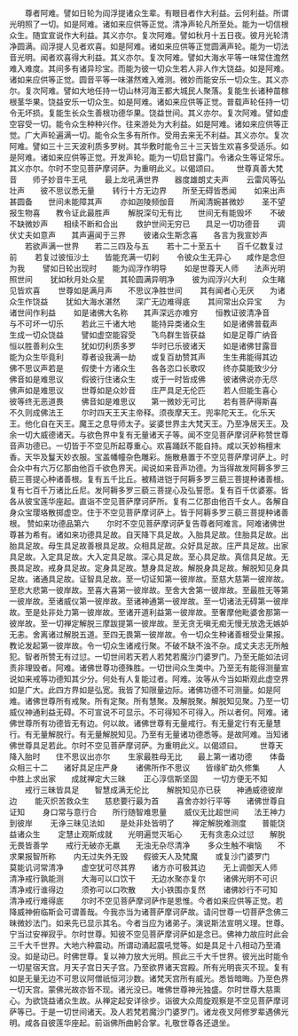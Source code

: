 <!-- { "loadSidebar": true } -->
　　尊者阿难。譬如日轮为阎浮提诸众生辈。有眼目者作大利益。云何利益。所谓光明照了一切。如是阿难。诸如来应供等正觉。清净声轮凡所至处。能为一切信根众生。随宜宣说作大利益。其义亦尔。复次阿难。譬如秋月十五日夜。彼月光轮清净圆满。阎浮提人见者欢喜。如是阿难。诸如来应供等正觉圆满声轮。能为一切法音光明。闻者欢喜得大利益。其义亦尔。复次阿难。譬如大海水平等一味常住澹然难入难度。其间多有诸异珍宝。而能为彼一切众生若人非人作大饶益。如是阿难。诸如来应供等正觉。圆音平等一味湛然难入难测。微妙而能安乐一切众生。其义亦尔。复次阿难。譬如大地任持一切山林河海王都大城民人聚落。复能生长诸种苗稼根茎华果。饶益安乐一切众生。如是阿难。诸如来应供等正觉。普载声轮任持一切令无坏损。复能生长众生善根功德华果。饶益世间。其义亦尔。复次阿难。譬如虚空容受一切。能令众生种种兴作。往来游处为大利益。如是阿难。诸如来应供等正觉。广大声轮遍满一切。能令众生多有所作。受用去来无不利益。其义亦尔。复次阿难。譬如三十三天波利质多罗树。其华敷时能令三十三天皆生欢喜多受适乐。如是阿难。诸如来应供等正觉。开发声轮。能为一切启甘露门。令诸众生等证常乐。其义亦尔。尔时不空见菩萨摩诃萨。为重明此义。以偈颂曰。
　　世尊真善大梵音　　师子妙音牛王吼
　　最上龙吼满世界　　器度雄朗丈夫声
　　云雷风等弘壮声　　彼不思议悉无量
　　转行十方无边界　　所至无碍皆悉闻
　　如来出声甚圆备　　世间未能障其声
　　亦如迦陵频伽音　　所闻清婉甚微妙
　　圣不望报生物喜　　教令证此最胜声
　　解脱深句无有比　　世间无有能毁坏
　　不破不缺微妙声　　相续不断和合出
　　救护世间无穷已　　具足一切功德音
　　调伏丈夫如意声　　其声遍闻于三界
　　彼诸众生斯念喜　　各言为我宣妙声
　　若欲声满一世界　　若二三四及与五
　　若十二十至五十　　百千亿数复过前
　　若复过彼恒沙土　　皆能充满一切刹
　　令彼众生无异心　　咸作是念但为我
　　譬如日轮出现时　　能为阎浮作明导
　　如是世尊天人师　　法声光明照世间
　　犹如秋月处众星　　其轮圆满异明净
　　彼为阎浮兴大利　　众生睹见皆欢喜
　　世尊如是满月声　　不思议净胜世间
　　其有闻者心无厌　　为诸众生作饶益
　　犹如大海水湛然　　深广无边难得底
　　其间常出众异宝　　为诸世间作利益
　　如是诸佛大名称　　其声深远亦难穷
　　恒教证彼清净音　　与不可坏一切乐
　　若此三千诸大地　　能持异类诸众生
　　如是诸佛普载声　　生成一切众饶益
　　譬如虚空能容受　　飞鸟群生皆获益
　　如是足尊广纳音　　恒以胜善利众生
　　犹如忉利质多罗　　华时已乐彼诸天
　　如是诸佛甘露音　　能为众生毕竟利
　　尊者设我满一劫　　或复百劫赞其声
　　生生弗能得其边　　佛不思议声若是
　　假使十方诸众生　　各各恣口长歌叹
　　终亦莫能致少分　　佛音如是难思议
　　假彼行住诸众生　　或于一时皆成佛
　　彼诸佛说亦无尽　　佛声如是难思议
　　世尊如是众妙音　　庄严具足无伦匹
　　若人但能生喜心　　彼等终无恶道畏
　　佛音如是难思议　　第一微妙无可比
　　若有菩萨得斯喜　　不久则成佛法王
　　尔时四天王天主帝释。须夜摩天王。兜率陀天王。化乐天王。他化自在天王。魔王之息导师太子。娑婆世界主大梵天王。乃至净居天王。及余一切大威德诸天。与欲色界中复有无量诸天子等。闻不空见菩萨摩诃萨称赞世尊音声功德已。一切皆于不空见所起尊重心。欢喜踊跃不能自持。咸以天妙栴檀末香。天华及鬘天妙衣服。宝盖幡幢杂色雕彩。施散悬置于不空见菩萨摩诃萨上。时会众中有六万亿那由他百千欲色界天。闻说如来音声功德。为当得故发阿耨多罗三藐三菩提心种诸善根。复有五千比丘。被精进铠于阿耨多罗三藐三菩提种诸善根。复有七百千万诸比丘尼。发阿耨多罗三藐三菩提心及弘誓愿。复有百千优婆塞。皆各从彼宝莲华座起。直诣不空见菩萨摩诃萨所。复有二亿那由他百千女人。各解自身众宝璎珞散掷虚空。住于不空见菩萨摩诃萨上。皆于阿耨多罗三藐三菩提种诸善根。
赞如来功德品第六
　　尔时不空见菩萨摩诃萨复告尊者阿难言。阿难诸佛世尊甚为希有。诸如来功德具足故。自天降下具足故。入胎具足故。住胎具足故。出胎具足故。母生具足故善根具足故。众相具足故。众好具足故。庄严具足故。出家具足故。入定具足故。大入定具足故。深心具足故。至心具足故。真信具足故。无畏具足故。戒身具足故。定身具足故。慧身具足故。解脱身具足故。解脱知见身具足故。诸通具足故。证智具足故。至一切证知第一彼岸故。至慈大慈第一彼岸故。至悲大悲第一彼岸故。至喜大喜第一彼岸故。至舍大舍第一彼岸故。至最胜无等第一彼岸故。至诸威仪第一彼岸故。至诸神通第一彼岸故。至一切诸法无碍第一彼岸故。至是处非处力第一彼岸故。至诸开道利益第一彼岸故。至奢摩他毗婆舍那第一彼岸故。至一切禅定解脱三摩跋提第一彼岸故。至无贪无嗔无痴无慢无放逸无嫉妒无恚。舍离诸过解脱五道。至四无畏第一彼岸故。令一切众生种诸善根受业果报。教论发起第一彼岸故。令一切众生诸戒行聚。不破不缺不浊不杂。成丈夫志无所触犯。智者所赞无有过愆。一切世间若天若人若梵若魔沙门婆罗门。乃至无能如法诃责非理毁者。阿难。诸佛世尊功德殊胜。一切世间众生类中。乃至无有能得测量宣说如来戒等功德知其少分。何处有人复能过者。阿难。汝等从今当如斯观此虚空界如是广大。此四方界如是弘宽。我皆了知限量边际。诸佛功德不可测量。如是阿难。诸佛世尊所有戒聚。所有定聚。所有慧聚。及解脱聚。解脱知见聚。乃至一切威仪神通利益无碍。不可宣说不可显示。不可得知不可得入。所以者何。阿难。诸佛世尊所有功德皆无有边。何以故。诸佛世尊有无量戒行。有无量定行有无量慧行。有无量解脱行。有无量解脱知见。乃至有无量诸功德悉等。是故阿难。当知诸佛世尊具足若此。尔时不空见菩萨摩诃萨。为重明此义。以偈颂曰。
　　世尊天降入胎时　　住不思议出亦尔
　　生家最胜母无比　　最上第一诸功德
　　体备众相三十二　　诸好具足庄严身
　　诸佛所作不思议　　皆缘旷劫久修集
　　人中胜上求出家　　成就禅定大三昧
　　正心淳信斯坚固　　一切方便无不知
　　戒行三昧皆具足　　智慧成满无伦比
　　解脱知见亦已获　　神通威德彼岸边
　　能灭炽苦救众生　　慈悲要行最为首
　　喜舍亦妙行平等　　诸佛世尊自证知
　　身口常与意行合　　所行随智难思量
　　威仪无比超世间　　法王神力到彼岸
　　无诤三昧见法如　　是处非处皆明了
　　禅定解脱难测度　　普能饶益诸众生
　　定慧止观斯成就　　光明遍觉灭垢心
　　无有贪恚众过愆　　解脱无畏皆善学
　　戒行无破亦无羸　　无浊无杂尽清净
　　多众生触不嗔恼　　不求果报智所称
　　内无过失外无毁　　假彼天人及梵魔
　　或复沙门婆罗门　　莫能讥诃常清净
　　虚空犹可尽其界　　诸方亦可极其边
　　无上调御天人师　　清净戒行孰能测
　　大海可以口饮干　　无边水聚亦复尔
　　诸佛光明不可识　　清净戒行谁得边
　　须弥可以口吹散　　大小铁围亦复然
　　诸佛妙行不可知　　清净戒行难得底
　　尔时不空见菩萨摩诃萨作是思惟。今者如来应供等正觉。若降威神俯临斯会可谓善哉。今我亦当为诸菩萨摩诃萨故。请问世尊一切菩萨念佛三昧微妙法门。如来先已显示其名。今者当应为诸弟子。演说斯法宣明义理。世尊。宁当过安禅寂乎。尔时世尊。知彼不空见菩萨摩诃萨如是念已。佛神力故应时此会三千大千世界。大地六种震动。所谓动涌起震吼觉等。如是具足十八相动乃至涌没。如是动已。时佛世尊。复以神力放大光明。照此三千大千世界。彼光出时能令一切星宿天宫。月天子宫日天子宫。乃至欲界诸天宫殿。所有光明丧灭不现。复有如是无量无边不可思议阿僧祇恒河沙数。诸梵天宫所有威光。悉皆暗晦。乃至色界一切天宫。蒙佛光故亦皆不现。诸光没已。唯佛世尊神光独盛。尔时世尊大慈熏心。为欲饶益诸众生故。从禅定起安详徐步。诣彼大众周旋观察是不空见菩萨摩诃萨等已。于是一切世间诸天。及人若梵若魔沙门婆罗门。诸龙夜叉阿修罗辈遇佛光明。咸各自彼莲华座起。前诣佛所曲躬合掌。礼敬世尊各还退坐。
